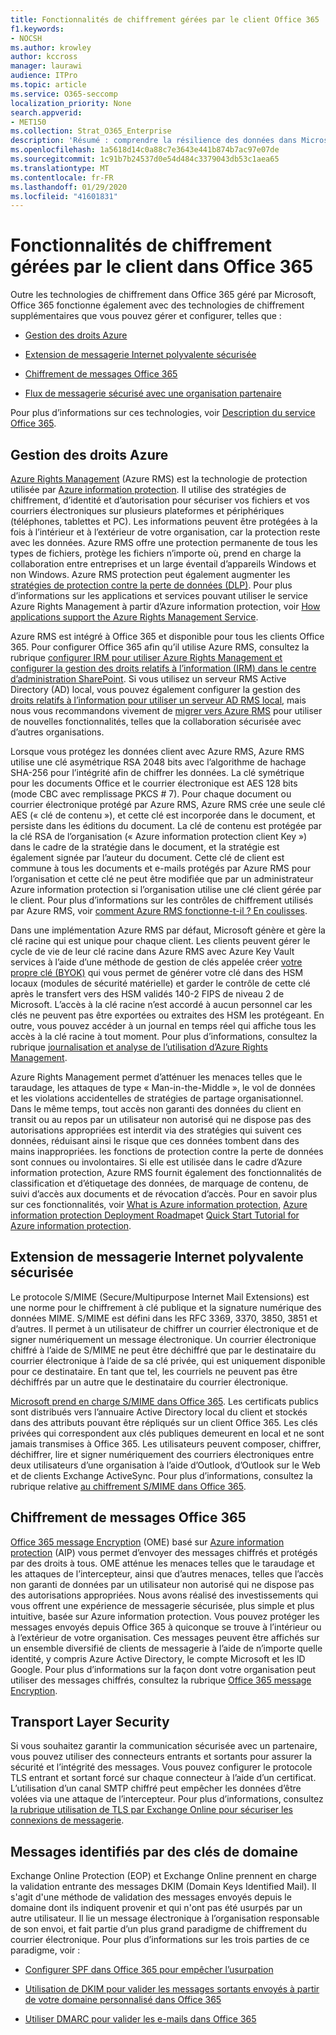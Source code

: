```yaml
---
title: Fonctionnalités de chiffrement gérées par le client Office 365
f1.keywords:
- NOCSH
ms.author: krowley
author: kccross
manager: laurawi
audience: ITPro
ms.topic: article
ms.service: O365-seccomp
localization_priority: None
search.appverid:
- MET150
ms.collection: Strat_O365_Enterprise
description: 'Résumé : comprendre la résilience des données dans Microsoft Office 365.'
ms.openlocfilehash: 1a5618d14c0a88c7e3643e441b874b7ac97e07de
ms.sourcegitcommit: 1c91b7b24537d0e54d484c3379043db53c1aea65
ms.translationtype: MT
ms.contentlocale: fr-FR
ms.lasthandoff: 01/29/2020
ms.locfileid: "41601831"
---
```

# <a name="customer-managed-encryption-features-in-office-365"></a>Fonctionnalités de chiffrement gérées par le client dans Office 365

Outre les technologies de chiffrement dans Office 365 géré par Microsoft, Office 365 fonctionne également avec des technologies de chiffrement supplémentaires que vous pouvez gérer et configurer, telles que :

- [Gestion des droits Azure](https://docs.microsoft.com/azure/information-protection/what-is-azure-rms)

- [Extension de messagerie Internet polyvalente sécurisée](https://blogs.technet.com/b/exchange/archive/2014/12/15/how-to-configure-s-mime-in-office-365.aspx)

- [Chiffrement de messages Office 365](https://products.office.com/en-us/exchange/office-365-message-encryption)

- [Flux de messagerie sécurisé avec une organisation partenaire](https://docs.microsoft.com/exchange/mail-flow-best-practices/use-connectors-to-configure-mail-flow/set-up-connectors-for-secure-mail-flow-with-a-partner)

Pour plus d’informations sur ces technologies, voir [Description du service Office 365](https://technet.microsoft.com/library/office-365-service-descriptions.aspx).

## <a name="azure-rights-management"></a>Gestion des droits Azure

[Azure Rights Management](https://docs.microsoft.com/azure/information-protection/what-is-azure-rms) (Azure RMS) est la technologie de protection utilisée par [Azure information protection](https://docs.microsoft.com/information-protection/understand-explore/what-is-information-protection). Il utilise des stratégies de chiffrement, d’identité et d’autorisation pour sécuriser vos fichiers et vos courriers électroniques sur plusieurs plateformes et périphériques (téléphones, tablettes et PC). Les informations peuvent être protégées à la fois à l’intérieur et à l’extérieur de votre organisation, car la protection reste avec les données. Azure RMS offre une protection permanente de tous les types de fichiers, protège les fichiers n’importe où, prend en charge la collaboration entre entreprises et un large éventail d’appareils Windows et non Windows. Azure RMS protection peut également augmenter les [stratégies de protection contre la perte de données (DLP)](https://docs.microsoft.com/exchange/security-and-compliance/data-loss-prevention/data-loss-prevention). Pour plus d’informations sur les applications et services pouvant utiliser le service Azure Rights Management à partir d’Azure information protection, voir [How applications support the Azure Rights Management Service](https://docs.microsoft.com/information-protection/understand-explore/applications-support).

Azure RMS est intégré à Office 365 et disponible pour tous les clients Office 365. Pour configurer Office 365 afin qu’il utilise Azure RMS, consultez la rubrique [configurer IRM pour utiliser Azure Rights Management et configurer la gestion des droits relatifs à l’information (IRM) dans le centre d’administration SharePoint](https://technet.microsoft.com/library/dn151475(v=exchg.150).aspx). Si vous utilisez un serveur RMS Active Directory (AD) local, vous pouvez également configurer la gestion des [droits relatifs à l’information pour utiliser un serveur AD RMS local](https://docs.microsoft.com/office365/SecurityCompliance/configure-irm-to-use-an-on-premises-ad-rms-server), mais nous vous recommandons vivement de [migrer vers Azure RMS](https://docs.microsoft.com/azure/information-protection/migrate-from-ad-rms-to-azure-rms) pour utiliser de nouvelles fonctionnalités, telles que la collaboration sécurisée avec d’autres organisations.

Lorsque vous protégez les données client avec Azure RMS, Azure RMS utilise une clé asymétrique RSA 2048 bits avec l’algorithme de hachage SHA-256 pour l’intégrité afin de chiffrer les données. La clé symétrique pour les documents Office et le courrier électronique est AES 128 bits (mode CBC avec remplissage PKCS # 7). Pour chaque document ou courrier électronique protégé par Azure RMS, Azure RMS crée une seule clé AES (« clé de contenu »), et cette clé est incorporée dans le document, et persiste dans les éditions du document. La clé de contenu est protégée par la clé RSA de l’organisation (« Azure information protection client Key ») dans le cadre de la stratégie dans le document, et la stratégie est également signée par l’auteur du document. Cette clé de client est commune à tous les documents et e-mails protégés par Azure RMS pour l’organisation et cette clé ne peut être modifiée que par un administrateur Azure information protection si l’organisation utilise une clé client gérée par le client. Pour plus d’informations sur les contrôles de chiffrement utilisés par Azure RMS, voir [comment Azure RMS fonctionne-t-il ? En coulisses](https://docs.microsoft.com/information-protection/understand-explore/how-does-it-work).

Dans une implémentation Azure RMS par défaut, Microsoft génère et gère la clé racine qui est unique pour chaque client. Les clients peuvent gérer le cycle de vie de leur clé racine dans Azure RMS avec Azure Key Vault services à l’aide d’une méthode de gestion de clés appelée créer [votre propre clé (BYOK)](https://docs.microsoft.com/azure/information-protection/plan-implement-tenant-key) qui vous permet de générer votre clé dans des HSM locaux (modules de sécurité matérielle) et garder le contrôle de cette clé après le transfert vers des HSM validés 140-2 FIPS de niveau 2 de Microsoft. L’accès à la clé racine n’est accordé à aucun personnel car les clés ne peuvent pas être exportées ou extraites des HSM les protégeant. En outre, vous pouvez accéder à un journal en temps réel qui affiche tous les accès à la clé racine à tout moment. Pour plus d’informations, consultez la rubrique [journalisation et analyse de l’utilisation d’Azure Rights Management](https://docs.microsoft.com/azure/information-protection/log-analyze-usage).

Azure Rights Management permet d’atténuer les menaces telles que le taraudage, les attaques de type « Man-in-the-Middle », le vol de données et les violations accidentelles de stratégies de partage organisationnel. Dans le même temps, tout accès non garanti des données du client en transit ou au repos par un utilisateur non autorisé qui ne dispose pas des autorisations appropriées est interdit via des stratégies qui suivent ces données, réduisant ainsi le risque que ces données tombent dans des mains inappropriées. les fonctions de protection contre la perte de données sont connues ou involontaires. Si elle est utilisée dans le cadre d’Azure information protection, Azure RMS fournit également des fonctionnalités de classification et d’étiquetage des données, de marquage de contenu, de suivi d’accès aux documents et de révocation d’accès. Pour en savoir plus sur ces fonctionnalités, voir [What is Azure information protection](https://docs.microsoft.com/information-protection/understand-explore/what-is-information-protection), [Azure information protection Deployment Roadmap](https://docs.microsoft.com/information-protection/plan-design/deployment-roadmap)et [Quick Start Tutorial for Azure information protection](https://docs.microsoft.com/information-protection/get-started/infoprotect-quick-start-tutorial).

## <a name="secure-multipurpose-internet-mail-extension"></a>Extension de messagerie Internet polyvalente sécurisée

Le protocole S/MIME (Secure/Multipurpose Internet Mail Extensions) est une norme pour le chiffrement à clé publique et la signature numérique des données MIME. S/MIME est défini dans les RFC 3369, 3370, 3850, 3851 et d’autres. Il permet à un utilisateur de chiffrer un courrier électronique et de signer numériquement un message électronique. Un courrier électronique chiffré à l’aide de S/MIME ne peut être déchiffré que par le destinataire du courrier électronique à l’aide de sa clé privée, qui est uniquement disponible pour ce destinataire. En tant que tel, les courriels ne peuvent pas être déchiffrés par un autre que le destinataire du courrier électronique.

[Microsoft prend en charge S/MIME dans Office 365](https://blogs.technet.com/b/exchange/archive/2014/12/15/how-to-configure-s-mime-in-office-365.aspx). Les certificats publics sont distribués vers l’annuaire Active Directory local du client et stockés dans des attributs pouvant être répliqués sur un client Office 365. Les clés privées qui correspondent aux clés publiques demeurent en local et ne sont jamais transmises à Office 365. Les utilisateurs peuvent composer, chiffrer, déchiffrer, lire et signer numériquement des courriers électroniques entre deux utilisateurs d’une organisation à l’aide d’Outlook, d’Outlook sur le Web et de clients Exchange ActiveSync. Pour plus d’informations, consultez la rubrique relative [au chiffrement S/MIME dans Office 365](https://blogs.office.com/2014/02/26/smime-encryption-now-in-office-365/).

## <a name="office-365-message-encryption"></a>Chiffrement de messages Office 365

[Office 365 message Encryption](https://products.office.com/exchange/office-365-message-encryption) (OME) basé sur [Azure information protection](https://docs.microsoft.com/information-protection/understand-explore/what-is-information-protection) (AIP) vous permet d’envoyer des messages chiffrés et protégés par des droits à tous. OME atténue les menaces telles que le taraudage et les attaques de l’intercepteur, ainsi que d’autres menaces, telles que l’accès non garanti de données par un utilisateur non autorisé qui ne dispose pas des autorisations appropriées. Nous avons réalisé des investissements qui vous offrent une expérience de messagerie sécurisée, plus simple et plus intuitive, basée sur Azure information protection. Vous pouvez protéger les messages envoyés depuis Office 365 à quiconque se trouve à l’intérieur ou à l’extérieur de votre organisation. Ces messages peuvent être affichés sur un ensemble diversifié de clients de messagerie à l’aide de n’importe quelle identité, y compris Azure Active Directory, le compte Microsoft et les ID Google. Pour plus d’informations sur la façon dont votre organisation peut utiliser des messages chiffrés, consultez la rubrique [Office 365 message Encryption](https://support.office.com/article/F87CB016-7876-4317-AE3C-9169B311FF8A).

## <a name="transport-layer-security"></a>Transport Layer Security

Si vous souhaitez garantir la communication sécurisée avec un partenaire, vous pouvez utiliser des connecteurs entrants et sortants pour assurer la sécurité et l’intégrité des messages. Vous pouvez configurer le protocole TLS entrant et sortant forcé sur chaque connecteur à l’aide d’un certificat. L’utilisation d’un canal SMTP chiffré peut empêcher les données d’être volées via une attaque de l’intercepteur. Pour plus d’informations, consultez [la rubrique utilisation de TLS par Exchange Online pour sécuriser les connexions de messagerie](https://support.office.com/article/How-Exchange-Online-uses-TLS-to-secure-email-connections-in-Office-365-4CDE0CDA-3430-4DC0-B489-F2C0736C929F).

## <a name="domain-keys-identified-mail"></a>Messages identifiés par des clés de domaine

Exchange Online Protection (EOP) et Exchange Online prennent en charge la validation entrante des messages DKIM (Domain Keys Identified Mail). Il s'agit d'une méthode de validation des messages envoyés depuis le domaine dont ils indiquent provenir et qui n'ont pas été usurpés par un autre utilisateur. Il lie un message électronique à l’organisation responsable de son envoi, et fait partie d’un plus grand paradigme de chiffrement du courrier électronique. Pour plus d’informations sur les trois parties de ce paradigme, voir :

- [Configurer SPF dans Office 365 pour empêcher l’usurpation](https://docs.microsoft.com/office365/SecurityCompliance/set-up-spf-in-office-365-to-help-prevent-spoofing)

- [Utilisation de DKIM pour valider les messages sortants envoyés à partir de votre domaine personnalisé dans Office 365](https://docs.microsoft.com/office365/SecurityCompliance/use-dkim-to-validate-outbound-email)

- [Utiliser DMARC pour valider les e-mails dans Office 365](https://docs.microsoft.com/office365/SecurityCompliance/use-dmarc-to-validate-email)
